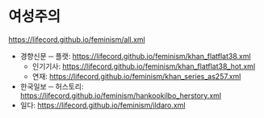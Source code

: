 # 여성주의
https://lifecord.github.io/feminism/all.xml
- 경향신문 ─ 플랫: https://lifecord.github.io/feminism/khan_flatflat38.xml
  - 인기기사: https://lifecord.github.io/feminism/khan_flatflat38_hot.xml
  - 연재: https://lifecord.github.io/feminism/khan_series_as257.xml
- 한국일보 ─ 허스토리: https://lifecord.github.io/feminism/hankookilbo_herstory.xml
- 일다: https://lifecord.github.io/feminism/ildaro.xml

